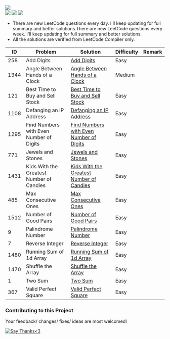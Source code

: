<img src="https://img.shields.io/badge/Language-Cpp14-green"></img><br>
<img src="https://img.shields.io/badge/Easy-44-green"></img>
<img src="https://img.shields.io/badge/Medium-11-orange"></img>
<img src="https://img.shields.io/badge/Hard-0-red"></img>



<UL>
  <LI>There are new LeetCode questions every day. I'll keep updating for full summary and better solutions.There are new LeetCode questions every week. I'll keep updating for full summary and better solutions.</li>
  <li>All the solutions are verified from LeetCode Compiler only.</li>
</ul>


| ID   | Problem                                  | Solution                                 | Difficulty | Remark |
|------|------------------------------------------|------------------------------------------|------------|--------|
| 258  | Add Digits                               | [Add Digits](https://github.com/iayushvarshney/LeetCode-Solutions-cpp/blob/master/Easy/Add-Digits.cpp)                               | Easy       |        |
| 1344 | Angle Between Hands of a Clock           | [Angle Between Hands of a Clock](https://github.com/iayushvarshney/LeetCode-Solutions-cpp/blob/master/Medium/Angle-Between-Hands-of-a-Clock.cpp)           | Medium     |        |
| 121  | Best Time to Buy and Sell Stock          | [Best Time to Buy and Sell Stock](https://github.com/iayushvarshney/LeetCode-Solutions-cpp/blob/master/Easy/Defanging-An-IP-Address.cpp)          | Easy       |        |
| 1108 | Defanging an IP Address                  | [Defanging an IP Address](https://github.com/iayushvarshney/LeetCode-Solutions-cpp/blob/master/Easy/Defanging-An-IP-Address.cpp)                  | Easy       |        |
| 1295 | Find Numbers with Even Number of Digits  | [Find Numbers with Even Number of Digits](https://github.com/iayushvarshney/LeetCode-Solutions-cpp/blob/master/Easy/Find-Numbers-With-Even-Number-of-Digits.cpp)  | Easy       |        |
| 771  | Jewels and Stones                        | [Jewels and Stones]( https://github.com/iayushvarshney/LeetCode-Solutions-cpp/blob/master/Easy/Jewels-and-Stones.cpp  )                        | Easy       |        |
| 1431 | Kids With the Greatest Number of Candies | [Kids With the Greatest Number of Candies](https://github.com/iayushvarshney/LeetCode-Solutions-cpp/blob/master/Easy/kids-with-the-greatest-number-of-candies.cpp) | Easy       |        |
| 485  | Max Consecutive Ones                     | [Max Consecutive Ones](https://github.com/iayushvarshney/LeetCode-Solutions-cpp/blob/master/Easy/Max-Consecutive-Ones.cpp)                     | Easy       |        |
| 1512 | Number of Good Pairs                     | [Number of Good Pairs](https://github.com/iayushvarshney/LeetCode-Solutions-cpp/blob/master/Easy/Number-of-Good-Pairs.cpp)                     | Easy       |        |
| 9    | Palindrome Number                        | [Palindrome Number](https://github.com/iayushvarshney/LeetCode-Solutions-cpp/blob/master/Easy/Palindrome-Number.cpp)                        | Easy       |        |
| 7    | Reverse Integer                          | [Reverse Integer](https://github.com/iayushvarshney/LeetCode-Solutions-cpp/blob/master/Easy/Reverse-Integer.cpp)                          | Easy       |        |
| 1480 | Running Sum of 1d Array                  | [Running Sum of 1d Array](https://github.com/iayushvarshney/LeetCode-Solutions-cpp/blob/master/Easy/running_sum_of_1d_array.cpp)                  | Easy       |        |
| 1470 | Shuffle the Array                        | [Shuffle the Array](https://github.com/iayushvarshney/LeetCode-Solutions-cpp/blob/master/Easy/Shuffle-the-array.cpp)                        | Easy       |        |
| 1    | Two Sum                                  | [Two Sum](https://github.com/iayushvarshney/LeetCode-Solutions-cpp/blob/master/Easy/Two-Sum.cpp)                                  | Easy       |        |
| 367  | Valid Perfect Square                     | [Valid Perfect Square](https://github.com/iayushvarshney/LeetCode-Solutions-cpp/blob/master/Easy/Valid-Perfect-Square.cpp)                   | Easy       |        |




### Contributing to this Project
Your feedback/ changes/ fixes/ ideas are most welcomed!

[![Say Thanks<3](https://img.shields.io/badge/Say%20Thanks-!-1EAEDB.svg)](https://saythanks.io/to/akvarshney121498@gmail.com)
